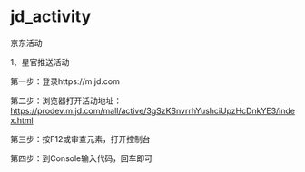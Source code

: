 # jd_activity
京东活动

1、星官推送活动

第一步：登录https://m.jd.com

第二步：浏览器打开活动地址：https://prodev.m.jd.com/mall/active/3gSzKSnvrrhYushciUpzHcDnkYE3/index.html

第三步：按F12或审查元素，打开控制台

第四步：到Console输入代码，回车即可
